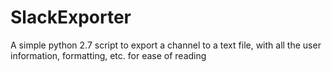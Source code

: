 # SlackExporter
A simple python 2.7 script to export a channel to a text file, with all the user information, formatting, etc. for ease of reading

